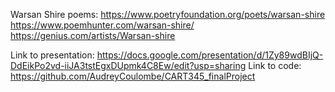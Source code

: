 Warsan Shire poems:
    https://www.poetryfoundation.org/poets/warsan-shire 
    https://www.poemhunter.com/warsan-shire/  
    https://genius.com/artists/Warsan-shire 

Link to presentation: https://docs.google.com/presentation/d/1Zy89wdBIjQ-DdEikPo2vd-iiJA3tstEgxDUpmk4C8Ew/edit?usp=sharing
Link to code: https://github.com/AudreyCoulombe/CART345_finalProject